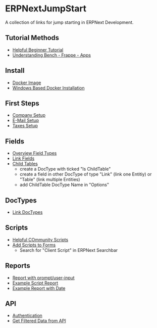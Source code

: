# ERPNextJumpStart

A collection of links for jump starting in ERPNext Development.

## Tutorial Methods

- [Helpful Beginner Tutorial](https://frappe.school/courses/frappe-framework-tutorial)
- [Understanding Bench - Frappe - Apps](https://github.com/frappe/frappe/wiki/The-Hitchhiker%27s-Guide-to-Installing-Frapp%C3%A9-on-Linux/31019602d7f2b622e9ccb73acc766fa9541e8ec0)

## Install

- [Docker Image](https://github.com/frappe/frappe_docker)
- [Windows Based Docker Installation](https://github.com/frappe/frappe_docker/blob/main/docs/troubleshoot.md#letsencrypt-companion-not-working)

## First Steps

- [Company Setup](https://docs.erpnext.com/docs/v13/user/manual/en/setting-up/company-setup)
- [E-Mail Setup](https://docs.erpnext.com/docs/v13/user/manual/en/setting-up/email/email-account)
- [Taxes Setup](https://docs.erpnext.com/docs/v13/user/manual/en/setting-up/setting-up-taxes)

## Fields

- [Overview Field Types](https://docs.erpnext.com/docs/v13/user/manual/en/customize-erpnext/articles/field-types)
- [Link Fields](https://docs.erpnext.com/docs/v13/user/manual/en/customize-erpnext/articles/dynamic-link-fields)
- [Child Tables]()
  - create a DocType with ticked "Is ChildTable"
  - create a field in other DocType of type "Link" (link one Entitiy) or "Table" (link multiple Entities)
  - add ChildTable DocType Name in "Options"

## DocTypes

- [Link DocTypes]()

## Scripts

- [Helpful COmmunity Scripts](https://github.com/frappe/erpnext/wiki/Community-Developed-Custom-Scripts)
- [Add Scripts to Forms](https://frappeframework.com/docs/v13/user/en/api/form)
  - Search for "Client Script" in ERPNext Searchbar

## Reports

- [Report with prompt/user-input](https://frappeframework.com/docs/v13/user/en/api/dialog)
- [Example Script Report](https://discuss.erpnext.com/t/devtip-custom-reports-purely-client-side/78038)
- [Example Report with Date](https://github.com/frappe/erpnext/tree/develop/erpnext/crm/report/lead_details)

## API

- [Authentication](https://frappeframework.com/docs/v13/user/en/api/rest#1-token-based-authentication)
- [Get Filtered Data from API](https://discuss.erpnext.com/t/fetch-doctype-list-included-childtable-by-rest-api/83588/2?u=fgiering)
